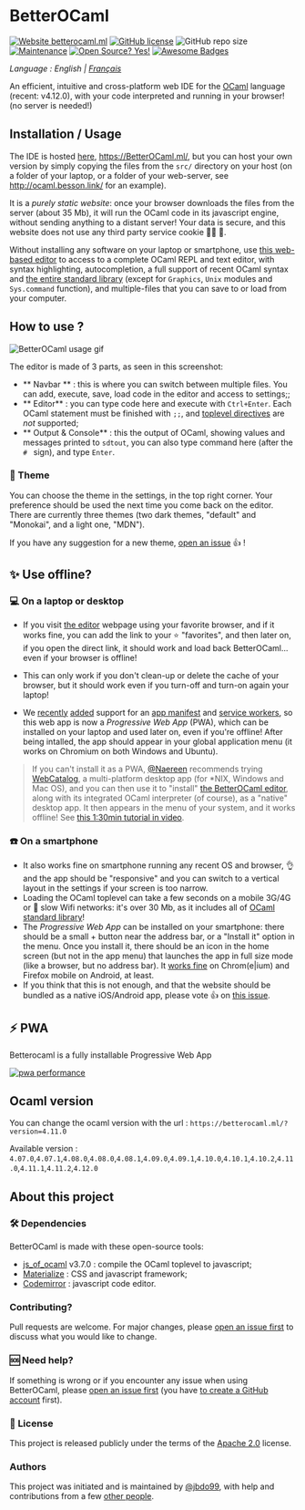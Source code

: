 # BetterOCaml
[![Website betterocaml.ml](https://img.shields.io/website-up-down-green-red/https/betterocaml.ml.svg?style=flat-square)](https://betterocaml.ml/)
[![GitHub license](https://img.shields.io/github/license/jbdo99/betterocaml?style=flat-square)](https://github.com/jbdo99/betterocaml/blob/master/LICENSE)
![GitHub repo size](https://img.shields.io/github/repo-size/jbdo99/BetterOCaml?style=flat-square)
[![Maintenance](https://img.shields.io/badge/Maintained%3F-yes-green.svg?style=flat-square)](https://GitHub.com/jbdo99/BetterOCaml/graphs/commit-activity)
[![Open Source? Yes!](https://badgen.net/badge/Open%20Source%20%3F/Yes%21/blue?icon=github)](https://github.com/Naereen/badges/)
[![Awesome Badges](https://img.shields.io/badge/badges-awesome-green.svg?style=flat-square)](https://github.com/Naereen/badges)
<p style="font-style: italic"> Language : 
  <span>English</span> |
  <a href="https://github.com/jbdo99/BetterOCaml/tree/master/lang/french#betterocaml">Français</a>
  </p>

An efficient, intuitive and cross-platform web IDE for the [OCaml](https://www.ocaml.org/) language (recent: v4.12.0), with your code interpreted and running in your browser! (no server is needed!)

## Installation / Usage

The IDE is hosted [here](https://betterocaml/), <https://BetterOCaml.ml/>, but you can host your own version by simply copying the files from the `src/` directory on your host (on a folder of your laptop, or a folder of your web-server, see <http://ocaml.besson.link/> for an example).

It is a *purely static website*: once your browser downloads the files from the server (about 35 Mb), it will run the OCaml code in its javascript engine, without sending anything to a distant server!
Your data is secure, and this website does not use any third party service cookie :no_good_man: :cookie:.

Without installing any software on your laptop or smartphone, use [this web-based editor](https://BetterOCaml.ml/) to access to a complete OCaml REPL and text editor, with syntax highlighting, autocompletion, a full support of recent OCaml syntax and [the entire standard library](https://caml.inria.fr/pub/docs/manual-ocaml/libref/) (except for `Graphics`, `Unix` modules and `Sys.command` function), and multiple-files that you can save to or load from your computer.

## How to use ?

![BetterOCaml usage gif](https://user-images.githubusercontent.com/10222041/117338097-75d6a880-ae9e-11eb-9a69-63c39bd8fd4a.gif)

The editor is made of 3 parts, as seen in this screenshot:
- ** Navbar ** : this is where you can switch between multiple files. You can add, execute, save, load code in the editor and access to settings;;
- ** Editor** : you can type code here and execute with `Ctrl+Enter`. Each OCaml statement must be finished with `;;`, and [toplevel directives](https://caml.inria.fr/pub/docs/manual-ocaml/toplevel.html#s%3Atoplevel-directives) are *not* supported;
- ** Output & Console** : this the output of OCaml, showing values and messages printed to `sdtout`, you can also type command here (after the `# ` sign), and type `Enter`.

### :art: Theme

You can choose the theme in the settings, in the top right corner. Your preference should be used the next time you come back on the editor.
There are currently three themes (two dark themes, "default" and "Monokai", and a light one, "MDN").

If you have any suggestion for a new theme, [open an issue](https://github.com/jbdo99/BetterOCaml/issues/new) :+1: !

## :sparkles: Use offline?
### :computer: On a laptop or desktop
- If you visit [the editor](https://BetterOCaml.ml/) webpage using your favorite browser, and if it works fine, you can add the link to your :star: "favorites", and then later on, if you open the direct link, it should work and load back BetterOCaml... even if your browser is offline!
- This can only work if you don't clean-up or delete the cache of your browser, but it should work even if you turn-off and turn-on again your laptop!

- We [recently](https://github.com/jbdo99/BetterOCaml/issues/12) [added](https://github.com/jbdo99/BetterOCaml/issues/13) support for an [app manifest](https://github.com/jbdo99/BetterOCaml/blob/master/src/manifest.json) and [service workers](https://github.com/jbdo99/BetterOCaml/blob/master/src/serviceWorker.js), so this web app is now a *Progressive Web App* (PWA), which can be installed on your laptop and used later on, even if you're offline! After being intalled, the app should appear in your global application menu (it works on Chromium on both Windows and Ubuntu).

> If you can't install it as a PWA, [@Naereen](https://GitHub.com/Naereen) recommends trying [WebCatalog](https://webcatalog.app/), a multi-platform desktop app (for \*NIX, Windows and Mac OS), and you can then use it to "install" [the BetterOCaml editor](https://BetterOCaml.ml), along with its integrated OCaml interpreter (of course), as a "native" desktop app. It then appears in the menu of your system, and it works offline! See [this 1:30min tutorial in video](https://github.com/jbdo99/BetterOCaml/issues/6#issuecomment-780269129).

### :phone: On a smartphone
- It also works fine on smartphone running any recent OS and browser, :ok_hand: and the app should be "responsive" and you can switch to a vertical layout in the settings if your screen is too narrow.
- Loading the OCaml toplevel can take a few seconds on a mobile 3G/4G or :snail: slow Wifi networks: it's over 30 Mb, as it includes all of [OCaml standard library](https://caml.inria.fr/pub/docs/manual-ocaml/libref/)!
- The *Progressive Web App* can be installed on your smartphone: there should be a small + button near the address bar, or a "Install it" option in the menu. Once you install it, there should be an icon in the home screen (but not in the app menu) that launches the app in full size mode (like a browser, but no address bar). It [works fine](https://developer.mozilla.org/en-US/docs/Web/Progressive_web_apps/Developer_guide/Installing#what_browsers_support_installation) on Chrom(e|ium) and Firefox mobile on Android, at least.
- If you think that this is not enough, and that the website should be bundled as a native iOS/Android app, please vote :+1: on [this issue](https://github.com/jbdo99/BetterOCaml/issues/14).

## :zap: PWA

Betterocaml is a fully installable Progressive Web App

[![pwa performance](https://betterocaml.ml/pwa_performance_2503.svg)](https://pagespeed-insights.herokuapp.com/?url=https://betterocaml.ml)
## Ocaml version
You can change the ocaml version with the url : `https://betterocaml.ml/?version=4.11.0`

Available version : `4.07.0`,`4.07.1`,`4.08.0`,`4.08.0`,`4.08.1`,`4.09.0`,`4.09.1`,`4.10.0`,`4.10.1`,`4.10.2`,`4.11.0`,`4.11.1`,`4.11.2`,`4.12.0`
##  About this project

### :hammer_and_wrench: Dependencies
BetterOCaml is made with these open-source tools:
- [js_of_ocaml](https://ocsigen.org/js_of_ocaml/3.7.0/manual/overview) v3.7.0 : compile the OCaml toplevel to javascript;
- [Materialize](https://materializecss.com/) : CSS and javascript framework;
- [Codemirror](https://codemirror.net/) : javascript code editor.

### Contributing?
Pull requests are welcome. For major changes, please [open an issue first](https://github.com/jbdo99/BetterOCaml/issues/new) to discuss what you would like to change.

### :sos: Need help?
If something is wrong or if you encounter any issue when using BetterOCaml, please [open an issue first](https://github.com/jbdo99/BetterOCaml/issues/new) (you have [to create a GitHub account](https://github.com/join) first).

### :scroll: License
This project is released publicly under the terms of the [Apache 2.0](https://www.apache.org/licenses/LICENSE-2.0) license.

### Authors
This project was initiated and is maintained by [@jbdo99](https://github.com/jbdo99/), with help and contributions from a few [other people](https://github.com/jbdo99/BetterOCaml/graphs/contributors).

